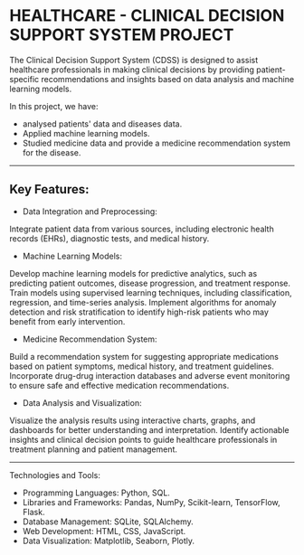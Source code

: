 # HEALTHCARE - CLINICAL DECISION SUPPORT SYSTEM PROJECT

The Clinical Decision Support System (CDSS) is designed to assist healthcare professionals in making clinical decisions by providing patient-specific recommendations and insights based on data analysis and machine learning models.

In this project, we have:
- analysed patients' data and diseases data.
- Applied machine learning models.
- Studied medicine data and provide a medicine recommendation system for the disease.

--------------

Key Features:
- 

- Data Integration and Preprocessing:

Integrate patient data from various sources, including electronic health records (EHRs), diagnostic tests, and medical history.

- Machine Learning Models:

Develop machine learning models for predictive analytics, such as predicting patient outcomes, disease progression, and treatment response.
Train models using supervised learning techniques, including classification, regression, and time-series analysis.
Implement algorithms for anomaly detection and risk stratification to identify high-risk patients who may benefit from early intervention.

- Medicine Recommendation System:

Build a recommendation system for suggesting appropriate medications based on patient symptoms, medical history, and treatment guidelines.
Incorporate drug-drug interaction databases and adverse event monitoring to ensure safe and effective medication recommendations.

- Data Analysis and Visualization:

Visualize the analysis results using interactive charts, graphs, and dashboards for better understanding and interpretation.
Identify actionable insights and clinical decision points to guide healthcare professionals in treatment planning and patient management.

----------------------
Technologies and Tools:

- Programming Languages: Python, SQL.
- Libraries and Frameworks: Pandas, NumPy, Scikit-learn, TensorFlow, Flask.
- Database Management: SQLite, SQLAlchemy.
- Web Development: HTML, CSS, JavaScript.
- Data Visualization: Matplotlib, Seaborn, Plotly.








